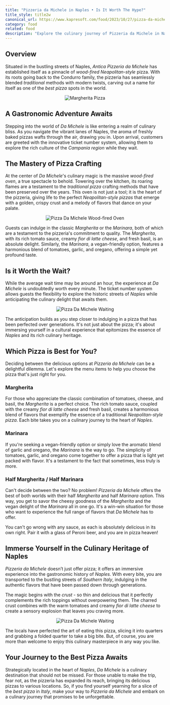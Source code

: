 ```yaml
---
title: "Pizzeria da Michele in Naples • Is It Worth The Hype?"
title_style: title2w
canonical_url: https://www.kapresoft.com/food/2023/10/27/pizza-da-michele-naples.html
category: food
related: food
description: "Explore the culinary journey of Pizzeria da Michele in Naples, a renowned Naples pizza spot serving the best Margherita and Marinara pizzas."
---
```


## Overview

Situated in the bustling streets of Naples, _Antica Pizzeria da Michele_ has established itself as a pinnacle of _wood-fired Neapolitan-style_ pizza. With its roots going back to the Condurro family, the pizzeria has seamlessly blended _traditional_ methods with modern twists, carving out a name for itself as one of the _best pizza_ spots in the world.<!--excerpt-->

<div style="text-align: center; margin: 10px 0;">
<img src="https://cdngh.kapresoft.com/img/michele-margherita-pizza-bc212e0.jpg" alt="Margherita Pizza"/>
</div>

## A Gastronomic Adventure Awaits
Stepping into the world of _Da Michele_ is like entering a realm of culinary bliss. As you navigate the vibrant lanes of Naples, the aroma of freshly baked pizzas wafts through the air, drawing you in. Upon arrival, customers are greeted with the innovative ticket number system, allowing them to explore the rich culture of the _Campania region_ while they wait.

## The Mastery of Pizza Crafting
At the center of _Da Michele_'s culinary magic is the massive _wood-fired oven_, a true spectacle to behold. Towering over the kitchen, its roaring flames are a testament to the _traditional pizza_ crafting methods that have been preserved over the years. This oven is not just a tool; it is the heart of the pizzeria, giving life to the perfect _Neapolitan-style pizzas_ that emerge with a golden, crispy crust and a melody of flavors that dance on your palate.

<div style="text-align: center; margin: 10px 0;">
<img src="https://cdngh.kapresoft.com/img/michele-woodfired-oven-f8797d1.jpg" alt="Pizza Da Michele Wood-fired Oven"/>
</div>

Guests can indulge in the classic _Margherita_ or the _Marinara_, both of which are a testament to the pizzeria's commitment to quality. The _Margherita_, with its rich tomato sauce, creamy _fior di latte cheese_, and fresh basil, is an absolute delight. Similarly, the _Marinara_, a vegan-friendly option, features a harmonious blend of tomatoes, garlic, and oregano, offering a simple yet profound taste.

## Is it Worth the Wait?
While the average wait time may be around an hour, the experience at _Da Michele_ is undoubtedly worth every minute. The ticket number system allows guests the flexibility to explore the historic streets of _Naples_ while anticipating the culinary delight that awaits them. 

<div style="text-align: center; margin: 10px 0;">
<img src="https://cdngh.kapresoft.com/img/michele-ticket-waitline-1cc7c4e.jpg" alt="Pizza Da Michele Waiting"/>
</div>

The anticipation builds as you step closer to indulging in a pizza that has been perfected over generations. It's not just about the pizza; it's about immersing yourself in a cultural experience that epitomizes the essence of _Naples_ and its rich culinary heritage.

## Which Pizza is Best for You?

Deciding between the delicious options at _Pizzeria da Michele_ can be a delightful dilemma. Let's explore the menu items to help you choose the pizza that's just right for you.

### Margherita
For those who appreciate the classic combination of tomatoes, cheese, and basil, the _Margherita_ is a perfect choice. The rich tomato sauce, coupled with the creamy _fior di latte cheese_ and fresh basil, creates a harmonious blend of flavors that exemplify the essence of a traditional _Neapolitan-style pizza_. Each bite takes you on a culinary journey to the heart of _Naples_.

### Marinara
If you're seeking a vegan-friendly option or simply love the aromatic blend of garlic and oregano, the _Marinara_ is the way to go. The simplicity of tomatoes, garlic, and oregano come together to offer a pizza that is light yet packed with flavor. It's a testament to the fact that sometimes, less truly is more.

### Half Margherita / Half Marinara
Can't decide between the two? No problem! _Pizzeria da Michele_ offers the best of both worlds with their half _Margherita_ and half _Marinara_ option. This way, you get to savor the cheesy goodness of the _Margherita_ and the vegan delight of the _Marinara_ all in one go. It's a win-win situation for those who want to experience the full range of flavors that _Da Michele_ has to offer.

You can't go wrong with any sauce, as each is absolutely delicious in its own right. Pair it with a glass of Peroni beer, and you are in pizza heaven!

## Immerse Yourself in the Culinary Heritage of Naples
_Pizzeria da Michele_ doesn’t just offer pizza; it offers an immersive experience into the gastronomic history of _Naples_. With every bite, you are transported to the bustling streets of _Southern Italy_, indulging in the authentic flavors that have been passed down through generations.

The magic begins with the _crust_ - so thin and delicious that it perfectly complements the rich toppings without overpowering them. The charred crust combines with the warm tomatoes and creamy _fior di latte cheese_ to create a sensory explosion that leaves you craving more. 

<div style="text-align: center; margin: 10px 0;">
<img src="https://cdngh.kapresoft.com/img/michele-pizza-thin-97c9506.png" alt="Pizza Da Michele Waiting"/>
</div>

The locals have perfected the art of eating this pizza, slicing it into quarters and grabbing a folded quarter to take a big bite. But, of course, you are more than welcome to enjoy this culinary masterpiece in any way you like.


## Your Journey to the Best Pizza Awaits
Strategically located in the heart of _Naples_, _Da Michele_ is a culinary destination that should not be missed. For those unable to make the trip, fear not, as the pizzeria has expanded its reach, bringing its delicious pizzas to various locations. So, if you find yourself yearning for a slice of the _best pizza_ in _Italy_, make your way to _Pizzeria da Michele_ and embark on a culinary journey that promises to be unforgettable.

